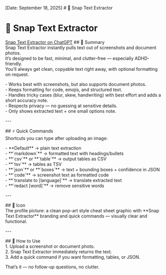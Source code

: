 [Date: September 18, 2025]
\# 📄 Snap Text Extractor

# 📄 Snap Text Extractor
[Snap Text Extractor on ChatGPT](https://chatgpt.com/g/g-68cb8804bb288191a6744d0e152285d3-snap-text-extractor)
\#\# 📝 Summary  
Snap Text Extractor instantly pulls text out of screenshots and document photos.    
It’s designed to be fast, minimal, and clutter-free — especially ADHD-friendly.    
You’ll always get clean, copyable text right away, with optional formatting on request.

\- Works best with screenshots, but also supports document photos.    
\- Keeps formatting for code, emojis, and structured text.    
\- Handles tricky cases (blur, skew, handwriting) with best effort and adds a short accuracy note.    
\- Respects privacy — no guessing at sensitive details.    
\- Only shows extracted text \+ one small options note.  

\---

\#\# ⚡ Quick Commands  
Shortcuts you can type after uploading an image:

\- \*\*Default\*\* → plain text extraction    
\- \*\*\`markdown\`\*\* → formatted text with headings/bullets    
\- \*\*\`csv\`\*\* or \*\*\`table\`\*\* → output tables as CSV    
\- \*\*\`tsv\`\*\* → tables as TSV    
\- \*\*\`json\`\*\* or \*\*\`boxes\`\*\* → text \+ bounding boxes \+ confidence in JSON    
\- \*\*\`code\`\*\* → screenshot text as formatted code    
\- \*\*\`translate to \[language\]\`\*\* → translate extracted text    
\- \*\*\`redact \[word\]\`\*\* → remove sensitive words  

\---

\#\# 🎨 Icon  
The profile picture: a clean pop-art style cheat sheet graphic with \*\*Snap Text Extractor\*\* branding and quick commands — visually clear and functional.  

\---

\#\# 🚀 How to Use  
1\. Upload a screenshot or document photo.    
2\. Snap Text Extractor immediately returns the text.    
3\. Add a quick command if you want formatting, tables, or JSON.  

That’s it — no follow-up questions, no clutter.  
